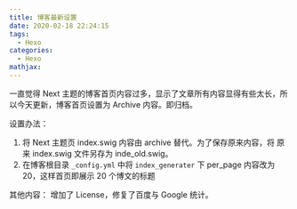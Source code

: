 ```yaml
---
title: 博客最新设置
date: 2020-02-18 22:24:15
tags:
  - Hexo
categories:
  - Hexo
mathjax:
---
```


一直觉得 Next 主题的博客首页内容过多，显示了文章所有内容显得有些太长，所以今天更新，博客首页设置为 Archive 内容。即归档。

设置办法：

1. 将 Next 主题页 index.swig 内容由 archive 替代。为了保存原来内容，将 原来 index.swig 文件另存为 inde_old.swig。
2. 在博客根目录 `_config.yml` 中将 `index_generater` 下 per_page 内容改为 20，这样首页即展示 20 个博文的标题

其他内容：
增加了 License，修复了百度与 Google 统计。
